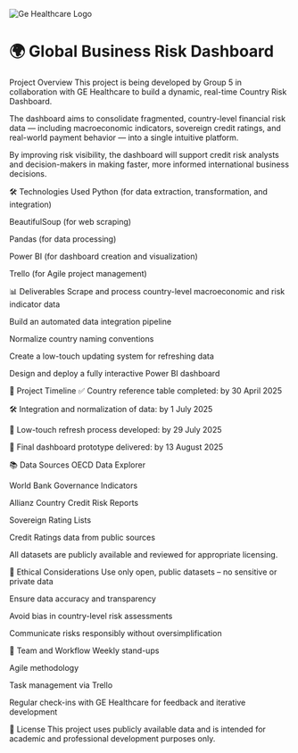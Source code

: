 ![Ge Healthcare Logo](https://github.com/user-attachments/assets/eeceeba3-ae7b-4844-b0a2-4b5e22a48de0)

# 🌍 Global Business Risk Dashboard 
Project Overview
This project is being developed by Group 5 in collaboration with GE Healthcare to build a dynamic, real-time Country Risk Dashboard.

The dashboard aims to consolidate fragmented, country-level financial risk data — including macroeconomic indicators, sovereign credit ratings, and real-world payment behavior — into a single intuitive platform.

By improving risk visibility, the dashboard will support credit risk analysts and decision-makers in making faster, more informed international business decisions.

🛠️ Technologies Used
Python (for data extraction, transformation, and integration)

BeautifulSoup (for web scraping)

Pandas (for data processing)

Power BI (for dashboard creation and visualization)

Trello (for Agile project management)

📊 Deliverables
Scrape and process country-level macroeconomic and risk indicator data

Build an automated data integration pipeline

Normalize country naming conventions

Create a low-touch updating system for refreshing data

Design and deploy a fully interactive Power BI dashboard

🚀 Project Timeline
✅ Country reference table completed: by 30 April 2025

🛠️ Integration and normalization of data: by 1 July 2025

🔄 Low-touch refresh process developed: by 29 July 2025

🏁 Final dashboard prototype delivered: by 13 August 2025

📚 Data Sources
OECD Data Explorer

World Bank Governance Indicators

Allianz Country Credit Risk Reports

Sovereign Rating Lists

Credit Ratings data from public sources

All datasets are publicly available and reviewed for appropriate licensing.

🧩 Ethical Considerations
Use only open, public datasets – no sensitive or private data

Ensure data accuracy and transparency

Avoid bias in country-level risk assessments

Communicate risks responsibly without oversimplification

👥 Team and Workflow
Weekly stand-ups

Agile methodology

Task management via Trello

Regular check-ins with GE Healthcare for feedback and iterative development

📄 License
This project uses publicly available data and is intended for academic and professional development purposes only.
